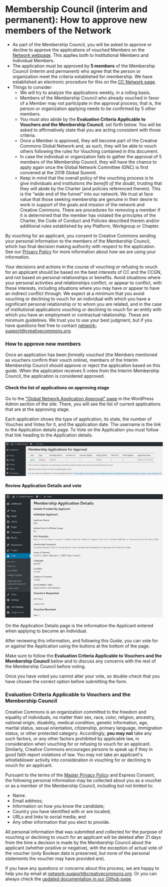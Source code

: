 
# Membership Council (interim and permanent): How to approve new members of the Network

* As part of the Membership Council, you will be asked to approve or decline to approve the applications of vouched Members on the [Network webpage](http://network.creativecommons.org). This applies both to Institutional Members and Individual Members.
* The application must be approved by **5 members** of the Membership Council (interim and permanent) who agree that the person or organization meet the criteria established for membership. We have established an electronic procedure for this on the [CC Network page](http://network.creativecommons.org).
* Things to consider:
	* We will try to analyze the applications weekly, in a rolling basis.
	* Members of the Membership Council who already vouched in favor of a Member may not participate in the approval process; that is, the person or organization applying needs to be confirmed by 5 *other* members.
	* You must also abide by the **Evaluation Criteria Applicable to Vouchers and the Membership Council**, set forth below. You will be asked to affirmatively state that you are acting consistent with those criteria.
	* Once a Member is approved, they will become part of the Creative Commons Global Network and, as such, they will be able to vouch others following the rules for Vouching contained in this document.
	* In case the individual or organization fails to gather the approval of 5 members of the Membership Council, they will have the chance to apply again once the Global Network Committee (GNC) is first convened at the 2018 Global Summit.
	* Keep in mind that the overall policy of the vouching process is to give individuals and institutions *the benefit of the doubt*, trusting that they will abide by the Charter (and policies referenced therein). This is the “wide end of the funnel” into our network. We trust at face value that those seeking membership are genuine in their desire to work in support of the goals and mission of the network and Creative Commons. There are procedures for removing a member if it is determined that the member has violated the principles of the Charter, the Code of Conduct and Policies described therein and/or additional rules established by any Platform, Workgroup or Chapter.

By vouching for an applicant, you consent to Creative Commons sending your personal information to the members of the Membership Council, which has final decision making authority with respect to the application. See our [Privacy Policy](https://creativecommons.org/privacy/) for more information about how we are using your information.

Your decisions and actions in the course of vouching or refusing to vouch for an applicant should be based on the best interests of CC and the CCGN, and not based on personal relationships or benefits. Avoid situations where your personal activities and relationships conflict, or appear to conflict, with these interests, including situations where you may have or appear to have an indirect conflict through. We expect at a minimum that you avoid vouching or declining to vouch for an individual with which you have a significant personal relationship or to whom you are related, and in the case of institutional applications vouching or declining to vouch for an entity with which you have an employment or contractual relationship. These are minimum guidelines. We trust you to use your best judgment, but if you have questions feel free to contact network-support@creativecommons.org.

### How to approve new members

Once an application has been *formally vouched* (the Members mentioned as vouchers confirm their vouch online), members of the Interim Membership Council should approve or reject the application based on this guide. When the application receives 5 votes from the Interim Membership Council, the application is considered approved.

#### Check the list of applications on approving stage
Go to the ["Global Network Application Approval" page](https://network.creativecommons.org/wp-admin/users.php?page=global-network-application-approval) in the WordPress Admin section of the site. There, you will see the list of current applications that are at the approving stage.

Each application shows the type of application, its state, the number of Vouches and Votes for it, and the application date.
The username is the link to the Application details page.
To Vote on the Application you must follow that link heading to the Application details.

![Membership Application screen](/docs/image_1.png)

#### Review Application Details and vote

![Application details screen](/docs/image_2.png)

On the Application Details page is the information the Applicant entered when applying to become an Individual.

After reviewing this information, and following this Guide, you can vote for or against the Application using the buttons at the bottom of the page.

Make sure to follow the **Evaluation Criteria Applicable to Vouchers and the Membership Council** below and to discuss any concerns with the rest of the Membership Council before voting.

Once you have voted you cannot alter your vote, so double-check that you have chosen the correct option before submitting the form.

### Evaluation Criteria Applicable to Vouchers and the Membership Council

Creative Commons is an organization committed to the freedom and equality of individuals, no matter their sex, race, color, religion, ancestry, national origin, disability, medical condition, genetic information, age, marital status, sexual orientation, citizenship, primary language, immigration status, or other protected category. Accordingly, **you may not** take any such factors, or any other factors prohibited by applicable law, in consideration when vouching for or refusing to vouch for an applicant. Similarly, Creative Commons encourages persons to speak up if they in good faith report violations of law. You may not take an applicant's whistleblower activity into consideration in vouching for or declining to vouch for an applicant.

Pursuant to the terms of the [Master Privacy Policy](https://creativecommons.org/privacy/) and Express Consent, the following personal information may be collected about you as a voucher or as a member of the Membership Council, including but not limited to:

* Name.
* Email address;
* Information on how you know the candidate;
* Country you have identified with or are located;
* URLs and links to social media; and
* Any other information that you elect to provide.

All personal information that was submitted and collected for the purpose of vouching or declining to vouch for an applicant will be deleted after 21 days from the time a decision is made by the Membership Council about the applicant (whether positive or negative), with the exception of actual vote of the voucher (only Boolean data is preserved, but none of the personal statements the voucher may have provided are).

If you have any questions or concerns about this process, we are happy to help you by email at network-support@creativecommons.org. Or you can always check the [updated documentation in our Github page](https://github.com/creativecommons/global-network-strategy).